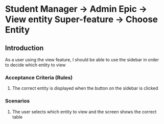 # Student Manager -> Admin Epic -> View entity Super-feature -> Choose Entity

## Introduction
As a user using the view feature, I should be able to use the sidebar in order to decide which entity to view

### Acceptance Criteria (Rules)
1. The correct entity is displayed when the button on the sidebar is clicked

### Scenarios
1. The user selects which entity to view and the screen shows the correct table 

